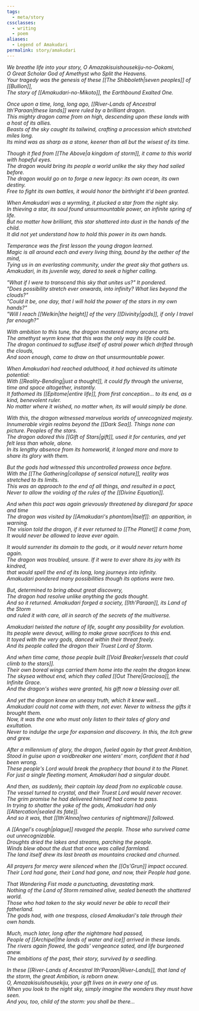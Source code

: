 ```yaml
---
tags:
  - meta/story
cssclasses:
  - writing
  - poem
aliases:
  - Legend of Amakudari
permalink: story/amakudari
---
```

*We breathe life into your story, O Amazakisuishousekiju-no-Ookami,<br>O Great Scholar God of Amethyst who Split the Heavens.<br>Your tragedy was the genesis of these [[The Shibboleth|seven peoples]] of [[Bullion]],<br>The story of [[Amakudari-no-Mikoto]], the Earthbound Exalted One.*

*Once upon a time, long, long ago, [[River-Lands of Ancestral Ith'Paraan|these lands]] were ruled by a brilliant dragon.<br>This mighty dragon came from on high, descending upon these lands with a host of its allies.<br>Beasts of the sky caught its tailwind, crafting a procession which stretched miles long.<br>Its mind was as sharp as a stone, keener than all but the wisest of its time.*

*Though it fled from [[The Above|a kingdom of storm]], it came to this world with hopeful eyes.<br>The dragon would bring its people a world unlike the sky they had sailed before.<br>The dragon would go on to forge a new legacy: its own ocean, its own destiny. <br>Free to fight its own battles, it would honor the birthright it'd been granted.*

*When Amakudari was a wyrmling, it plucked a star from the night sky.<br>In thieving a star, its soul found unsurmountable power, an infinite spring of life.<br>But no matter how brilliant, this star shattered into dust in the hands of the child. <br>It did not yet understand how to hold this power in its own hands.*

*Temperance was the first lesson the young dragon learned.<br>Magic is all around each and every living thing, bound by the aether of the mind,<br>Tying us in an everlasting community, under the great sky that gathers us.<br>Amakudari, in its juvenile way, dared to seek a higher calling.*

*"What if I were to transcend this sky that unites us?" It pondered. <br>"Does possibility stretch ever onwards, into infinity? What lies beyond the clouds?"<br>"Could it be, one day, that I will hold the power of the stars in my own hands?"<br>"Will I reach [[Welkin|the height]] of the very [[Divinity|gods]], if only I travel far enough?"*

*With ambition to this tune, the dragon mastered many arcane arts.<br>The amethyst wyrm knew that this was the only way its life could be.<br>The dragon continued to suffuse itself of astral power which drifted through the clouds,<br>And soon enough, came to draw on that unsurmountable power.*

*When Amakudari had reached adulthood, it had achieved its ultimate potential:<br>With [[Reality-Bending|just a thought]], it could fly through the universe, time and space altogether, instantly.<br>It fathomed its [[Epitome|entire life]], from first conception… to its end, as a kind, benevolent ruler. <br>No matter where it wished, no matter when, its will would simply be done.*

*With this, the dragon witnessed marvelous worlds of unrecognized majesty.<br>Innumerable virgin realms beyond the [[Dark Sea]]. Things none can picture. Peoples of the stars.<br>The dragon adored this [[Gift of Stars|gift]], used it for centuries, and yet felt less than whole, alone.<br>In its lengthy absence from its homeworld, it longed more and more to share its glory with them.*

*But the gods had witnessed this uncontrolled prowess once before.<br>With the [[The Gathering|collapse of sensical nature]], reality was stretched to its limits.<br>This was an approach to the end of all things, and resulted in a pact,<br>Never to allow the voiding of the rules of the [[Divine Equation]].*

*And when this pact was again grievously threatened by disregard for space and time<br>The dragon was visited by [[Amakudari's phantom|itself]]: an apparition, in warning.<br>The vision told the dragon, if it ever returned to [[The Planet]] it came from,<br>It would never be allowed to leave ever again.*

*It would surrender its domain to the gods, or it would never return home again.<br>The dragon was troubled, unsure. If it were to ever share its joy with its kindred,<br>that would spell the end of its long, long journeys into infinity.<br>Amakudari pondered many possibilities though its options were two.*

*But, determined to bring about great discovery,<br>The dragon had resolve unlike anything the gods thought.<br>And so it returned. Amakudari forged a society, [[Ith'Paraan]], its Land of the Storm<br>and ruled it with care, all in search of the secrets of the multiverse.*

*Amakudari twisted the nature of life, sought any possibility for evolution.<br>Its people were devout, willing to make grave sacrifices to this end.<br>It toyed with the very gods, danced within their threat freely.<br>And its people called the dragon their Truest Lord of Storm.*

*And when time came, those people built [[Void Breaker|vessels that could climb to the stars]].<br>Their own boreal wings carried them home into the realm the dragon knew.<br>The skysea without end, which they called [[Out There|Graciosa]], the Infinite Grace. <br>And the dragon's wishes were granted, his gift now a blessing over all.*

*And yet the dragon knew an uneasy truth, which it knew well…<br>Amakudari could not come with them, not ever. Never to witness the gifts it brought them.<br>Now, it was the one who must only listen to their tales of glory and exultation.<br>Never to indulge the urge for expansion and discovery. In this, the itch grew and grew.*

*After a millennium of glory, the dragon, fueled again by that great Ambition,<br>Stood in guise upon a voidbreaker one winters' morn, confident that it had been wrong.<br>These people's Lord would break the prophecy that bound it to the Planet.<br>For just a single fleeting moment, Amakudari had a singular doubt.*

*And then, as suddenly, their captain lay dead from no explicable cause.<br>The vessel turned to crystal, and their Truest Lord would never recover.<br>The grim promise he had delivered himself had come to pass.<br>In trying to shatter the yoke of the gods, Amakudari had only [[Altercation|sealed its fate]].*
<br>*And so it was, that [[Ith'Alnna|two centuries of nightmare]] followed.*

*A [[Angel's cough|plague]] ravaged the people. Those who survived came out unrecognizable.<br>Droughts dried the lakes and streams, parching the people.<br>Winds blew about the dust that once was called farmland.<br>The land itself drew its last breath as mountains cracked and churned.*

*All prayers for mercy were silenced when the [[Os'Grun]] impact occured.<br>Their Lord had gone, their Land had gone, and now, their People had gone.*

*That Wandering Fist made a punctuating, devastating mark.<br>Nothing of the Land of Storm remained alive, sealed beneath the shattered world.<br>Those who had taken to the sky would never be able to recall their fatherland.<br>The gods had, with one trespass, closed Amakudari's tale through their own hands.*

*Much, much later, long after the nightmare had passed,<br>People of [[Archipel|the lands of water and ice]] arrived in these lands.<br>The rivers again flowed, the gods' vengeance sated, and life burgeoned anew.<br>The ambitions of the past, their story, survived by a seedling.*

*In these [[River-Lands of Ancestral Ith'Paraan|River-Lands]], that land of the storm, the great Ambition, is reborn anew.<br>O, Amazakisuishousekiju, your gift lives on in every one of us.<br>When you look to the night sky, simply imagine the wonders they must have seen.<br>And you, too, child of the storm: you shall be there…*
